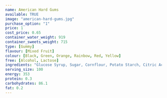 ```yaml
---
name: American Hard Gums
available: TRUE
image: "american-hard-gums.jpg"
purchase_option: "1"
price: 1
cost_price: 0.65
container_water_weight: 919
container_sweets_weight: 715
type: [Gummy]
flavour: [Mixed Fruit]
colour: [Black, Green, Orange, Rainbow, Red, Yellow]
free: [Alcohol, Lactose]
ingredients: "Glucose Syrup, Sugar, Cornflour, Potato Starch, Citric Acid, Colours: Anthocyanins, Curcumin, Capsanthin, Nettle, Spinach"
serving_size: 100
energy: 353
protein: 0.3
carbohydrates: 86.1
fat: 0.2
---
```

